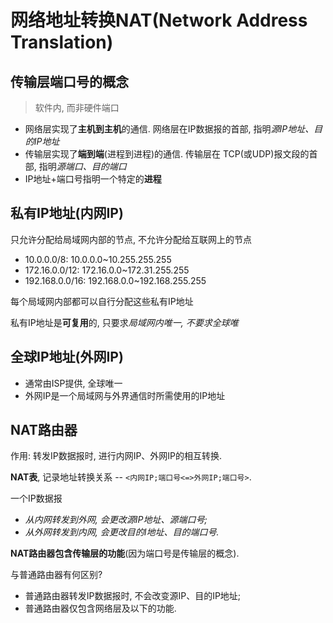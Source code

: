 # 网络地址转换NAT(Network Address Translation)

## 传输层**端口号**的概念

> 软件内, 而非硬件端口

- 网络层实现了**主机到主机**的通信. 网络层在IP数据报的首部, 指明*源IP地址、目的IP地址*
- 传输层实现了**端到端**(进程到进程)的通信. 传输层在 TCP(或UDP)报文段的首部, 指明*源端口、目的端口*
- IP地址+端口号指明一个特定的**进程**

## 私有IP地址(内网IP)

只允许分配给局域网内部的节点, 不允许分配给互联网上的节点

- 10.0.0.0/8: 10.0.0.0~10.255.255.255
- 172.16.0.0/12: 172.16.0.0~172.31.255.255
- 192.168.0.0/16: 192.168.0.0~192.168.255.255

每个局域网内部都可以自行分配这些私有IP地址

私有IP地址是**可复用**的, 只要求*局域网内唯一, 不要求全球唯*

## 全球IP地址(外网IP)

- 通常由ISP提供, 全球唯一
- 外网IP是一个局域网与外界通信时所需使用的IP地址

## NAT路由器

作用: 转发IP数据报时, 进行内网IP、外网IP的相互转换.

**NAT表**, 记录地址转换关系 -- `<内网IP;端口号<=>外网IP;端口号>`.

一个IP数据报

- _从内网转发到外网, 会更改源IP地址、源端口号;_
- _从外网转发到内网, 会更改目的I地址、目的端口号._

**NAT路由器包含传输层的功能**(因为端口号是传输层的概念).

与普通路由器有何区别?

- 普通路由器转发IP数据报时, 不会改变源IP、目的IP地址;
- 普通路由器仅包含网络层及以下的功能.

